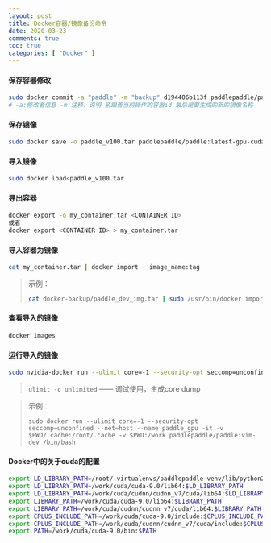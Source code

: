 ```yaml
---
layout: post
title: Docker容器/镜像备份命令
date: 2020-03-23
comments: true
toc: true
categories: [ "Docker" ]
---
```


#### 保存容器修改

```bash
sudo docker commit -a "paddle" -m "backup" d194406b113f paddlepaddle/paddle:latest-gpu-cuda10.0-cudnn7-dev
# -a:修改者信息 -m:注释、说明 紧跟着当前操作的容器id 最后是要生成的新的镜像名称
```

#### 保存镜像

```bash
sudo docker save -o paddle_v100.tar paddlepaddle/paddle:latest-gpu-cuda10.0-cudnn7-dev
```

#### 导入镜像

```bash
sudo docker load<paddle_v100.tar
```

#### 导出容器

```bash
docker export -o my_container.tar <CONTAINER ID>
或者
docker export <CONTAINER ID> > my_container.tar
```

#### 导入容器为镜像

```bash
cat my_container.tar | docker import - image_name:tag
```

> 示例：
>
> ```bash
> cat docker-backup/paddle_dev_img.tar | sudo /usr/bin/docker import - paddlepaddle/paddle:vim-dev&
> ```

#### 查看导入的镜像

```bash
docker images
```

#### 运行导入的镜像

```bash
sudo nvidia-docker run --ulimit core=-1 --security-opt seccomp=unconfined --net=host --name container_name -it -v $PWD/.cache:/root/.cache -v $PWD:/work image_name:tag /bin/bash
```

> `ulimit -c unlimited` —— 调试使用，生成core dump

> 示例：
>
> ```
> sudo docker run --ulimit core=-1 --security-opt seccomp=unconfined --net=host --name paddle_gpu -it -v $PWD/.cache:/root/.cache -v $PWD:/work paddlepaddle/paddle:vim-dev /bin/bash
> ```

#### Docker中的关于cuda的配置

```bash
export LD_LIBRARY_PATH=/root/.virtualenvs/paddlepaddle-venv/lib/python2.7/site-packages/paddle/libs:$LD_LIBRARY_PATH
export LD_LIBRARY_PATH=/work/cuda/cuda-9.0/lib64:$LD_LIBRARY_PATH
export LD_LIBRARY_PATH=/work/cuda/cudnn/cudnn_v7/cuda/lib64:$LD_LIBRARY_PATH
export LIBRARY_PATH=/work/cuda/cuda-9.0/lib64:$LIBRARY_PATH
export LIBRARY_PATH=/work/cuda/cudnn/cudnn_v7/cuda/lib64:$LIBRARY_PATH
export CPLUS_INCLUDE_PATH=/work/cuda/cuda-9.0/include:$CPLUS_INCLUDE_PATH
export CPLUS_INCLUDE_PATH=/work/cuda/cudnn/cudnn_v7/cuda/include:$CPLUS_INCLUDE_PATH
export PATH=/work/cuda/cuda-9.0/bin:$PATH
```

